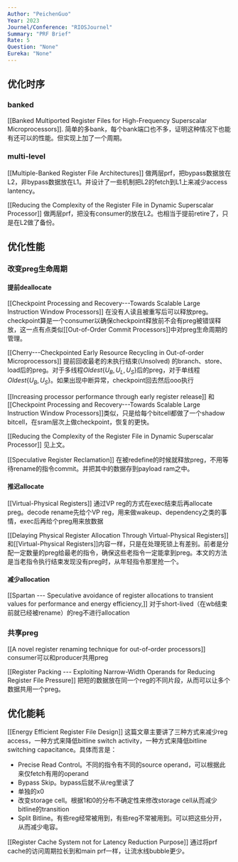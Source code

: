 ```yaml
---
Author: "PeichenGuo"
Year: 2023
Journel/Conference: "RIOSJournel"
Summary: "PRF Brief"
Rate: 5
Question: "None"
Eureka: "None"
---
```


## 优化时序
### banked
[[Banked Multiported Register Files for High-Frequency Superscalar Microprocessors]]. 
	简单的多bank，每个bank端口也不多，证明这种情况下也能有还可以的性能。但实现上加了一个周期。

### multi-level
[[Multiple-Banked Register File Architectures]]
	做两层prf，把bypass数据放在L2，非bypass数据放在L1。并设计了一些机制把L2的fetch到L1上来减少access lantency。

[[Reducing the Complexity of the Register File in Dynamic Superscalar Processor]]
	做两层prf，把没有consumer的放在L2。也相当于提前retire了，只是在L2做了备份。

## 优化性能
### 改变preg生命周期
#### 提前deallocate
[[Checkpoint Processing and Recovery---Towards Scalable Large Instruction Window Processors]]
	在没有人读且被重写后可以释放preg。checkpoint算是一个consumer以确保checkpoint释放前不会有preg被错误释放，这一点有点类似[[Out-of-Order Commit Processors]]中对preg生命周期的管理。

[[Cherry---Checkpointed Early Resource Recycling in Out-of-order Microprocessors]]
	提前回收最老的未执行结束(Unsolved) 的branch、store、load后的preg。对于多线程$Oldest\{U_B, U_L, U_S\}$后的preg，对于单线程$Oldest\{U_B, U_S\}$。如果出现中断异常，checkpoint回去然后ooo执行

[[Increasing processor performance through early register release]]
	和[[Checkpoint Processing and Recovery---Towards Scalable Large Instruction Window Processors]]类似，只是给每个bitcell都做了一个shadow bitcell，在sram层次上做checkpoint，恢复的更快。

[[Reducing the Complexity of the Register File in Dynamic Superscalar Processor]]
	见上文。

[[Speculative Register Reclamation]]
	在被redefine的时候就释放preg，不用等待rename的指令commit。并把其中的数据存到payload ram之中。

#### 推迟allocate
[[Virtual-Physical Registers]]
	通过VP reg的方式在exec结束后再allocate preg。decode rename先给个VP reg，用来做wakeup、dependency之类的事情，exec后再给个preg用来放数据

[[Delaying Physical Register Allocation Through Virtual-Physical Registers]]
	和[[Virtual-Physical Registers]]内容一样，只是在处理死锁上有差别。前者是分配一定数量的preg给最老的指令，确保这些老指令一定能拿到preg。本文的方法是当老指令执行结束发现没有preg时，从年轻指令那里抢一个。

#### 减少allocation
[[Spartan --- Speculative avoidance of register allocations to transient values for performance and energy efficiency,]]
	对于short-lived（在wb结束前就已经被rename）的reg不进行allocation

### 共享preg
[[A novel register renaming technique for out-of-order processors]] 
	consumer可以和producer共用preg

[[Register Packing --- Exploiting Narrow-Width Operands for Reducing Register File Pressure]]
	把短的数据放在同一个reg的不同片段，从而可以让多个数据共用一个preg。

## 优化能耗
[[Energy Efficient Register File Design]]
这篇文章主要讲了三种方式来减少reg access，一种方式来降低bitline switch activity，一种方式来降低bitline switching capacitance。具体而言是：
- Precise Read Control。不同的指令有不同的source operand，可以根据此来仅fetch有用的operand
- Bypass Skip。bypass后就不从reg里读了
- 单独的x0
- 改变storage cell。根据1和0的分布不确定性来修改storage cell从而减少bitline的transition
- Split Bitline。有些reg经常被用到，有些reg不常被用到。可以把这些分开，从而减少电容。

[[Register Cache System not for Latency Reduction Purpose]]
通过将prf cache的访问周期拉长到和main prf一样，让流水线bubble更少。